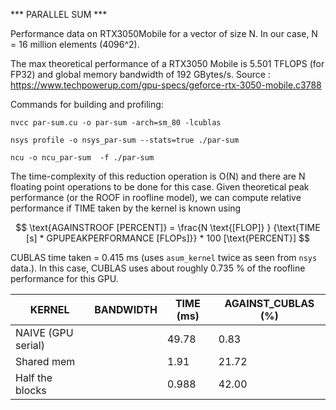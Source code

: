 *** PARALLEL SUM ***

Performance data on RTX3050Mobile for a vector of size N. In our case, N = 16 million elements (4096^2).

The max theoretical performance of a RTX3050 Mobile is 5.501 TFLOPS (for FP32) and global memory bandwidth of 192 GBytes/s.
Source : https://www.techpowerup.com/gpu-specs/geforce-rtx-3050-mobile.c3788

Commands for building and profiling:

`nvcc par-sum.cu -o par-sum -arch=sm_80 -lcublas`

`nsys profile -o nsys_par-sum --stats=true ./par-sum`

`ncu -o ncu_par-sum  -f ./par-sum`

The time-complexity of this reduction operation  is O(N) and there are N floating point operations to be done for this case. Given theoretical peak performance (or the ROOF in roofline model), we can compute relative performance if TIME taken by the kernel is known using

$$ \text{AGAINSTROOF [PERCENT]} = \frac{N \text{[FLOP]} } {\text{TIME [s] *  GPUPEAKPERFORMANCE [FLOPs]}} * 100 [\text{PERCENT}] $$

CUBLAS time taken = 0.415 ms (uses `asum_kernel` twice as seen from `nsys` data.). In this case, CUBLAS uses about roughly 0.735 % of the roofline performance for this GPU.


|KERNEL    		|BANDWIDTH     	|TIME (ms) 	|AGAINST_CUBLAS (%)
| --------------------- | ------------- | ------------- | ----------------
|NAIVE (GPU serial)	|		|49.78		|0.83
|Shared mem		|		|1.91		|21.72
|Half the blocks	|		|0.988		|42.00

